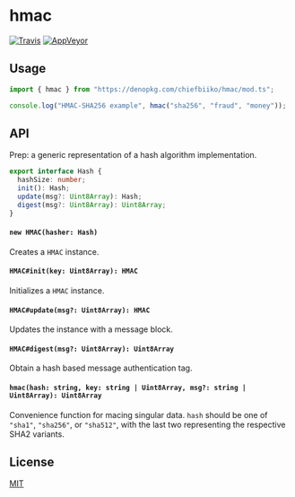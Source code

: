 # hmac

[![Travis](http://img.shields.io/travis/chiefbiiko/hmac.svg?style=flat)](http://travis-ci.org/chiefbiiko/hmac) [![AppVeyor](https://ci.appveyor.com/api/projects/status/github/chiefbiiko/hmac?branch=master&svg=true)](https://ci.appveyor.com/project/chiefbiiko/hmac)

## Usage

``` ts
import { hmac } from "https://denopkg.com/chiefbiiko/hmac/mod.ts";

console.log("HMAC-SHA256 example", hmac("sha256", "fraud", "money"));
```

## API

Prep: a generic representation of a hash algorithm implementation.

``` ts
export interface Hash {
  hashSize: number;
  init(): Hash;
  update(msg?: Uint8Array): Hash;
  digest(msg?: Uint8Array): Uint8Array;
}
```

#### `new HMAC(hasher: Hash)`

Creates a `HMAC` instance.

#### `HMAC#init(key: Uint8Array): HMAC`

Initializes a `HMAC` instance.

#### `HMAC#update(msg?: Uint8Array): HMAC`

Updates the instance with a message block.

#### `HMAC#digest(msg?: Uint8Array): Uint8Array`

Obtain a hash based message authentication tag.

#### `hmac(hash: string, key: string | Uint8Array, msg?: string | Uint8Array): Uint8Array`

Convenience function for macing singular data. `hash` should be one of `"sha1"`, `"sha256"`, or `"sha512"`, with the last two representing the respective SHA2 variants.

## License

[MIT](./LICENSE)
